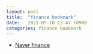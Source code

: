```yaml
---
layout: post
title:  "finance bookmark"
date:   2021-05-10 13:47 +0900
categories: finance bookmark
---
```


- [Naver finance][home-finance]

[home-finance]: https://https://finance.naver.com
